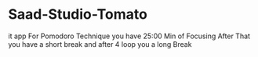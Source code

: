 # Saad-Studio-Tomato
it app For Pomodoro Technique 
you have 25:00 Min of Focusing After That you have a short break and after 4 loop you a long Break 

